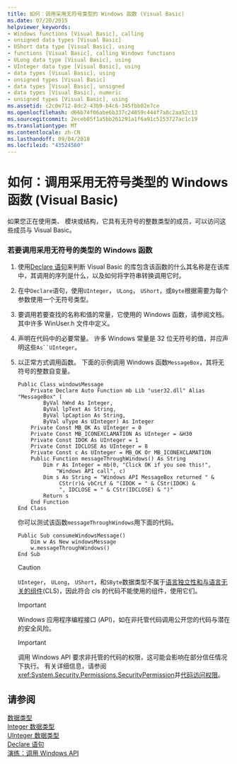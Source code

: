```yaml
---
title: 如何：调用采用无符号类型的 Windows 函数 (Visual Basic)
ms.date: 07/20/2015
helpviewer_keywords:
- Windows functions [Visual Basic], calling
- unsigned data types [Visual Basic]
- UShort data type [Visual Basic], using
- functions [Visual Basic], calling Windows functions
- ULong data type [Visual Basic], using
- UInteger data type [Visual Basic], using
- data types [Visual Basic], using
- unsigned types [Visual Basic]
- data types [Visual Basic], unsigned
- data types [Visual Basic], numeric
- unsigned types [Visual Basic], using
ms.assetid: c2c0e712-8dc2-43b9-b4c6-345fbb02e7ce
ms.openlocfilehash: d66b74f06abe6b337c24859c444f7a8c2aa52c13
ms.sourcegitcommit: 2eceb05f1a5bb261291a1f6a91c5153727ac1c19
ms.translationtype: MT
ms.contentlocale: zh-CN
ms.lasthandoff: 09/04/2018
ms.locfileid: "43524560"
---
```

# <a name="how-to-call-a-windows-function-that-takes-unsigned-types-visual-basic"></a>如何：调用采用无符号类型的 Windows 函数 (Visual Basic)
如果您正在使用类、 模块或结构，它具有无符号的整数类型的成员，可以访问这些成员与 Visual Basic。  
  
### <a name="to-call-a-windows-function-that-takes-an-unsigned-type"></a>若要调用采用无符号的类型的 Windows 函数  
  
1.  使用[Declare 语句](../../../visual-basic/language-reference/statements/declare-statement.md)来判断 Visual Basic 的库包含该函数的什么其名称是在该库中，其调用的序列是什么，以及如何将字符串转换调用它时。  
  
2.  在中`Declare`语句，使用`UInteger`， `ULong`， `UShort`，或`Byte`根据需要为每个参数使用一个无符号类型。  
  
3.  要调用若要查找的名称和值的常量，它使用的 Windows 函数，请参阅文档。 其中许多 WinUser.h 文件中定义。  
  
4.  声明在代码中的必要常量。 许多 Windows 常量是 32 位无符号的值，并应声明这些`As``UInteger`。  
  
5.  以正常方式调用函数。 下面的示例调用 Windows 函数`MessageBox`，其将无符号的整数自变量。  
  
    ```  
    Public Class windowsMessage  
        Private Declare Auto Function mb Lib "user32.dll" Alias "MessageBox" (  
            ByVal hWnd As Integer,   
            ByVal lpText As String,   
            ByVal lpCaption As String,   
            ByVal uType As UInteger) As Integer  
        Private Const MB_OK As UInteger = 0  
        Private Const MB_ICONEXCLAMATION As UInteger = &H30  
        Private Const IDOK As UInteger = 1  
        Private Const IDCLOSE As UInteger = 8  
        Private Const c As UInteger = MB_OK Or MB_ICONEXCLAMATION  
        Public Function messageThroughWindows() As String  
            Dim r As Integer = mb(0, "Click OK if you see this!",   
                "Windows API call", c)  
            Dim s As String = "Windows API MessageBox returned " &  
                 CStr(r)& vbCrLf & "(IDOK = " & CStr(IDOK) &  
                 ", IDCLOSE = " & CStr(IDCLOSE) & ")"  
            Return s  
        End Function  
    End Class  
    ```  
  
     你可以测试该函数`messageThroughWindows`用下面的代码。  
  
    ```  
    Public Sub consumeWindowsMessage()  
        Dim w As New windowsMessage  
        w.messageThroughWindows()  
    End Sub  
    ```  
  
    > [!CAUTION]
    >  `UInteger`， `ULong`， `UShort`，和`SByte`数据类型不属于[语言独立性和与语言无关的组件](../../../standard/language-independence-and-language-independent-components.md)(CLS)，因此符合 cls 的代码不能使用的组件，使用它们。  
  
    > [!IMPORTANT]
    >  Windows 应用程序编程接口 (API)，如在非托管代码调用公开您的代码与潜在的安全风险。  
  
    > [!IMPORTANT]
    >  调用 Windows API 要求非托管的代码的权限，这可能会影响在部分信任情况下执行。 有关详细信息，请参阅<xref:System.Security.Permissions.SecurityPermission>并[代码访问权限](https://msdn.microsoft.com/library/e5ae402f-6dda-4732-bbe8-77296630f675)。  
  
## <a name="see-also"></a>请参阅  
 [数据类型](../../../visual-basic/language-reference/data-types/index.md)  
 [Integer 数据类型](../../../visual-basic/language-reference/data-types/integer-data-type.md)  
 [UInteger 数据类型](../../../visual-basic/language-reference/data-types/uinteger-data-type.md)  
 [Declare 语句](../../../visual-basic/language-reference/statements/declare-statement.md)  
 [演练：调用 Windows API](../../../visual-basic/programming-guide/com-interop/walkthrough-calling-windows-apis.md)
